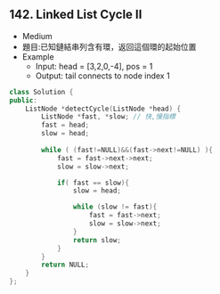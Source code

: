 ## 142. Linked List Cycle II
- Medium
- 題目:已知鏈結串列含有環，返回這個環的起始位置 
- Example
    - Input: head = [3,2,0,-4], pos = 1
    - Output: tail connects to node index 1
```cpp
class Solution {
public:
    ListNode *detectCycle(ListNode *head) {
        ListNode *fast, *slow; // 快,慢指標
        fast = head;
        slow = head;
        
        while ( (fast!=NULL)&&(fast->next!=NULL) ){
            fast = fast->next->next;
            slow = slow->next;

            if( fast == slow){
                slow = head;

                while (slow != fast){
                    fast = fast->next;
                    slow = slow->next;
                }
                return slow;
            }
        }
        return NULL;
    }
};
```
